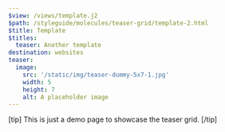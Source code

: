 ```yaml
---
$view: /views/template.j2
$path: /styleguide/molecules/teaser-grid/template-2.html
$title: Template
$titles:
  teaser: Another template
destination: websites
teaser:
  image:
    src: '/static/img/teaser-dummy-5x7-1.jpg'
    width: 5
    height: 7
    alt: A placeholder image
---
```

[tip]
This is just a demo page to showcase the teaser grid.
[/tip]
